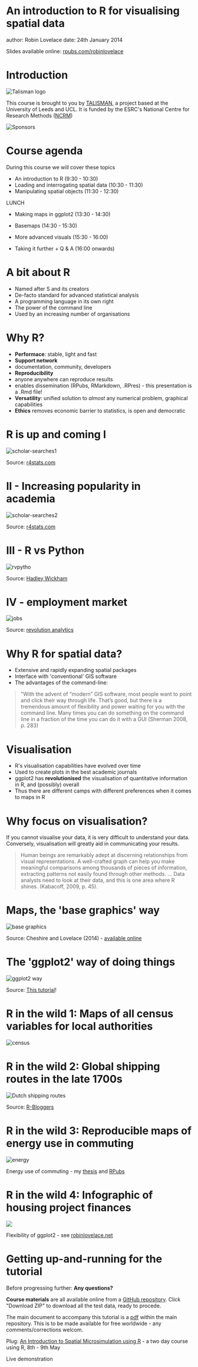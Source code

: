An introduction to R for visualising spatial data
========================================================
author: Robin Lovelace
date: 24th January 2014

Slides available online: [rpubs.com/robinlovelace](http://rpubs.com/RobinLovelace/11931)

Introduction
========================================================
![Talisman logo](http://talisman.blogweb.casa.ucl.ac.uk/files/2012/01/cropped-chess2.jpg)

This course is brought to you by [TALISMAN](http://geotalisman.org/), a
project based at the University of Leeds and UCL. It is 
funded by the ESRC's National Centre for Research Methods ([NCRM](http://www.ncrm.ac.uk/))

![Sponsors](https://dl.dropboxusercontent.com/u/15008199/img/tali-logo.png)

Course agenda
=======================================================

During this course we will cover these topics

- An introduction to R                    (9:30 - 10:30)
- Loading and interrogating spatial data (10:30 - 11:30)
- Manipulating spatial objects (11:30 - 12:30)

LUNCH

- Making maps in ggplot2 (13:30 - 14:30)              
- Basemaps (14:30 - 15:30)
- More advanced visuals (15:30 - 16:00)

- Taking it further + Q & A (16:00 onwards)

A bit about R
========================================================

- Named after S and its creators
- De-facto standard for advanced statistical analysis
- A programming language in its own right
- The power of the command line
- Used by an increasing number of organisations

Why R?
========================================================

- **Performace**: stable, light and fast
- **Support network** 
 - documentation, community, developers
- **Reproducibility**
 - anyone anywhere can reproduce results
 - enables dissemination (RPubs, RMarkdown, .RPres) - this presentation is a .Rmd file!
- **Versatility**: unified solution to *almost* any numerical problem, graphical capabilities
- **Ethics** removes economic barrier to statistics, is open and democratic

R is up and coming I
=====================
![scholar-searches1](figure/fig_7a.png) 

Source: [r4stats.com](http://r4stats.com/articles/popularity/) 

II - Increasing popularity in academia
========================

![scholar-searches2](figure/fig_7b.png)

Source: [r4stats.com](http://r4stats.com/articles/popularity/) 

III - R vs Python
====================

![rvpytho](figure/so-rel.png)

Source: [Hadley Wickham](https://github.com/hadley/r-python)

IV - employment market
=====================

![jobs](figure/jobs.png)

Source: [revolution analytics](http://blog.revolutionanalytics.com/2013/08/job-trends-for-statistics-packages.html)


Why R for spatial data?
===================================================

- Extensive and rapidly expanding spatial packages
- Interface with 'conventional' GIS software
- The advantages of the command-line:

> "With the advent of “modern” GIS software, most people want 
> to point and click their way through life.
> That’s good, but there is a tremendous amount of 
> flexibility and power waiting for you with the command
> line. Many times you can do something on the command
> line in a fraction of the time you can do it with
> a GUI (Sherman 2008, p. 283)

Visualisation
===========================

- R's visualisation capabilities have evolved over time
- Used to create plots in the best academic journals
- ggplot2 has **revolutionised** the visualisation of quantitative 
information in R, and (possibly) overall
- Thus there are different camps with different preferences when it comes to maps in R

Why focus on visualisation?
===============

If you cannot visualise your data, it is very difficult to understand your data. 
Conversely, visualisation will greatly aid in communicating your results.

> Human beings are remarkably adept at discerning relationships from visual
> representations. A well-crafted graph can help you make meaningful comparisons among thousands of pieces of information, extracting patterns not easily found through other methods. ... Data analysts need to look at their data, and this is one area where R shines.
(Kabacoff, 2009, p. 45).

Maps, the 'base graphics' way
==========

![base graphics](figure/Choropleth_map_of_number_of_transport_nodes_in_London_boroughs.png)

Source: Cheshire and Lovelace (2014) - [available online](https://github.com/geocomPP/sdvwR)

The 'ggplot2' way of doing things
===============

![ggplot2 way](figure/Greyscale_map.png)

Source: [This tutorial](https://github.com/Robinlovelace/Creating-maps-in-R)!

R in the wild 1: Maps of all census variables for local authorities
===========

![census](figure/single.png)

R in the wild 2: Global shipping routes in the late 1700s
===========

![Dutch shipping routes](figure/dutch_shipping1750_1800.png)

Source: [R-Bloggers](http://www.r-bloggers.com/mapped-british-and-spanish-shipping-1750-1800/)

R in the wild 3: Reproducible maps of energy use in commuting
============

![energy](figure/engenergy.png)

Energy use of commuting - my [thesis](https://github.com/Robinlovelace/thesis-reproducible) and [RPubs](http://rpubs.com/RobinLovelace/7178)

R in the wild 4: Infographic of housing project finances
================

<!--
![infog](https://raw.github.com/Robinlovelace/robinlovelace.github.io/master/figure/unnamed-chunk-53.png)
-->

<div style="float:center"><img src="https://raw.github.com/Robinlovelace/robinlovelace.github.io/master/figure/unnamed-chunk-53.png" /></div>

Flexibility of ggplot2 - see [robinlovelace.net](http://robinlovelace.net/r/2013/12/27/coxcomb-plots-spiecharts-R.html)


Getting up-and-running for the tutorial
===========
Before progressing further: **Any questions?**

**Course materials** are all available online from a [GitHub repository](https://github.com/Robinlovelace/Creating-maps-in-R). Click "Download ZIP" to download all the test data, ready to procede.

The main document to accompany this tutorial is a [pdf](https://github.com/Robinlovelace/Creating-maps-in-R/raw/master/intro-spatial-rl.pdf) within the main repository. This is to be made available for free worldwide - any comments/corrections welcom.

Plug: [An Introduction to Spatial Microsimulation using R](http://www.ncrm.ac.uk/training/show.php?article=4786) - a two day course using R, 8th - 9th May

Live demonstration






